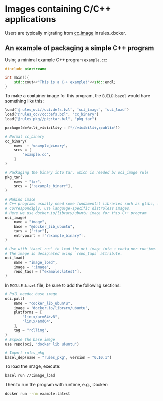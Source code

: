 # Images containing C/C++ applications

Users are typically migrating from [cc_image](https://github.com/bazelbuild/rules_docker#cc_image)
in rules_docker.

## An example of packaging a simple C++ program

Using a minimal example C++ program `example.cc`:

```cpp
#include <iostream>

int main(){
    std::cout<<"This is a C++ example!"<<std::endl;
}
```

To make a container image for this program, the `BUILD.bazel` would have something like this:

```python
load("@rules_oci//oci:defs.bzl", "oci_image", "oci_load")
load("@rules_cc//cc:defs.bzl", "cc_binary")
load("@rules_pkg//pkg:tar.bzl", "pkg_tar")

package(default_visibility = ["//visibility:public"])

# Normal cc_binary
cc_binary(
    name  = "example_binary",
    srcs = [
        "example.cc",
    ]
)

# Packaging the binary into tar, which is needed by oci_image rule
pkg_tar(
    name = "tar",
    srcs = [":example_binary"],
)

# Making image
# C++ programs usually need some fundamental libraries such as glibc, libstdc++, etc.
# Correspondigly, use language-specific distroless images.
# Here we use docker.io/library/ubuntu image for this C++ program.
oci_image(
    name = "image",
    base = "@docker_lib_ubuntu",
    tars = [":tar"],
    entrypoint = ["/example_binary"],
)

# Use with 'bazel run' to load the oci image into a container runtime.
# The image is designated using `repo_tags` attribute.
oci_load(
    name = "image_load",
    image = ":image",
    repo_tags = ["example:latest"],
)
```

In `MODULE.bazel` file, be sure to add the following sections:

```python
# Pull needed base image
oci.pull(
    name = "docker_lib_ubuntu",
    image = "docker.io/library/ubuntu",
    platforms = [
        "linux/arm64/v8",
        "linux/amd64",
    ],
    tag = "rolling",
)
# Expose the base image
use_repo(oci, "docker_lib_ubuntu")
```

```python
# Import rules_pkg
bazel_dep(name = "rules_pkg", version = "0.10.1")
```

To load the image, execute:

```bash
bazel run //:image_load
```

Then to run the program with runtime, e.g., Docker:

```bash
docker run --rm example:latest
```

